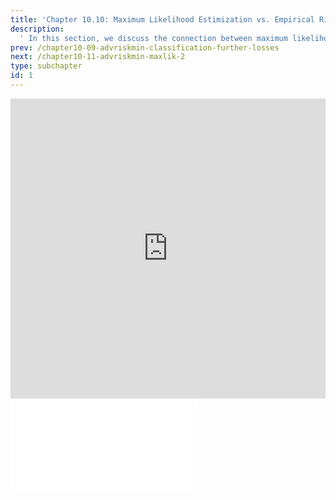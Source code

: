 ```yaml
---
title: 'Chapter 10.10: Maximum Likelihood Estimization vs. Empirical Risk Minimization I'
description:
  ' In this section, we discuss the connection between maximum likelihood estimation and risk minimization. We discuss the correspondence between a Gaussian error distribution and L2 loss. '
prev: /chapter10-09-advriskmin-classification-further-losses
next: /chapter10-11-advriskmin-maxlik-2
type: subchapter
id: 1
---
```



<!-- Hier jetzt die neuen Links einpflegen -->


<exercise id="1" title="Video Lecture">
<iframe width="100%" height="480" src="https://www.youtube.com/embed/yDkhumvtqgs" frameborder="0" allow="accelerometer; autoplay; encrypted-media; gyroscope; picture-in-picture" allowfullscreen></iframe>
</exercise>



<exercise id="2" title="Slides">
<object data="pdfs/10/slides-advriskmin-max-likelihood-l2.pdf" type="application/pdf" style="width:100%;height:480px">
    <embed src="pdfs/10/slides-advriskmin-max-likelihood-l2.pdf" type="application/pdf" />
</object>
</exercise>


